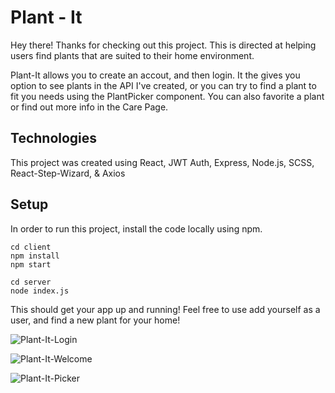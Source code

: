 # Plant - It

Hey there! Thanks for checking out this project. 
This is directed at helping users find plants that are suited to their home environment.

Plant-It allows you to create an accout, and then login. It the gives you option to see plants in the API I've created, or you can try to find a plant to fit you needs using the PlantPicker component. You can also favorite a plant or find out more info in the Care Page.

## Technologies

This project was created using React, JWT Auth, Express, Node.js, SCSS, React-Step-Wizard, & Axios

## Setup

In order to run this project, install the code locally using npm. 

```
cd client
npm install
npm start

cd server 
node index.js
```

This should get your app up and running! Feel free to use add yourself as a user, and find a new plant for your home!

![Plant-It-Login](https://user-images.githubusercontent.com/65312321/129061048-6f55f8e9-2169-43ec-9889-2cdeec69a8ad.jpg)

![Plant-It-Welcome](https://user-images.githubusercontent.com/65312321/129061087-bd02a3b1-8b29-4eef-8700-5fa0b0db26a9.jpg)

![Plant-It-Picker](https://user-images.githubusercontent.com/65312321/129061156-2d1c9dc7-fcf8-4564-ba86-8f6fcc1d5a9d.jpg)


